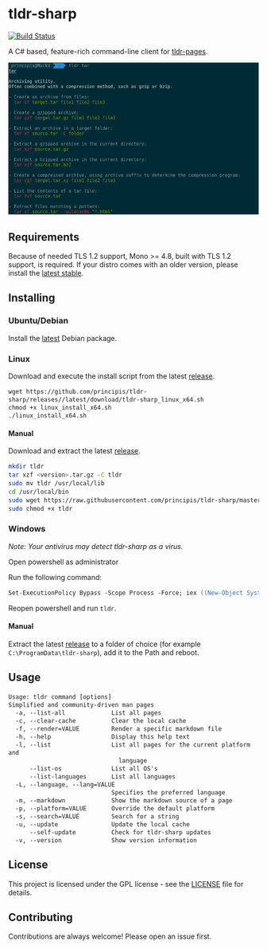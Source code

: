 # tldr-sharp

[![Build Status](https://travis-ci.org/principis/tldr-sharp.svg?branch=master)](https://travis-ci.org/principis/tldr-sharp)

A C# based, feature-rich command-line client for [tldr-pages](https://github.com/tldr-pages/tldr).

![tldr screenshot](screenshot.png)

## Requirements
Because of needed TLS 1.2 support, Mono >= 4.8, built with TLS 1.2 support, is required. If your distro comes with an older version, please install the [latest stable](https://www.mono-project.com/download/stable/).

## Installing

### Ubuntu/Debian

Install the [latest](https://github.com/principis/tldr-sharp/releases) Debian package.

### Linux
Download and execute the install script from the latest [release](https://github.com/principis/tldr-sharp/releases).
```
wget https://github.com/principis/tldr-sharp/releases//latest/download/tldr-sharp_linux_x64.sh
chmod +x linux_install_x64.sh
./linux_install_x64.sh
```

#### Manual
Download and extract the latest [release](https://github.com/principis/tldr-sharp/releases).
```sh
mkdir tldr
tar xzf <version>.tar.gz -C tldr
sudo mv tldr /usr/local/lib
cd /usr/local/bin
sudo wget https://raw.githubusercontent.com/principis/tldr-sharp/master/tldr
sudo chmod +x tldr
```

### Windows
_Note: Your antivirus may detect tldr-sharp as a virus._

Open powershell as administrator

Run the following command:
```ps
Set-ExecutionPolicy Bypass -Scope Process -Force; iex ((New-Object System.Net.WebClient).DownloadString('https://raw.githubusercontent.com/principis/tldr-sharp/master/scripts/windows_install.ps1'))
```
Reopen powershell and run `tldr`.

#### Manual

Extract the latest [release](https://github.com/principis/tldr-sharp/releases) to a folder of choice (for example `C:\ProgramData\tldr-sharp`), add it to the Path and reboot.

## Usage
```
Usage: tldr command [options]
Simplified and community-driven man pages
  -a, --list-all             List all pages
  -c, --clear-cache          Clear the local cache
  -f, --render=VALUE         Render a specific markdown file
  -h, --help                 Display this help text
  -l, --list                 List all pages for the current platform and
                               language
      --list-os              List all OS's
      --list-languages       List all languages
  -L, --language, --lang=VALUE
                             Specifies the preferred language
  -m, --markdown             Show the markdown source of a page
  -p, --platform=VALUE       Override the default platform
  -s, --search=VALUE         Search for a string
  -u, --update               Update the local cache
      --self-update          Check for tldr-sharp updates
  -v, --version              Show version information
```

## License

This project is licensed under the GPL license - see the [LICENSE](LICENSE) file for details.

## Contributing
Contributions are always welcome! Please open an issue first.
